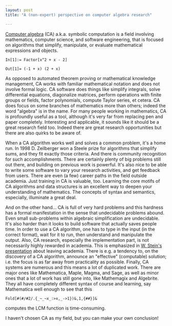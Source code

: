 ```yaml
---
layout: post
title: "A (non-expert) perspective on computer algebra research"

---
```


[Computer algebra](https://amzn.com/1107039037) (CA) a.k.a. symbolic
computation is a field involving mathematics, computer science, and software
engineering, that is focused on algorithms that simplify, manipulate, or
evaluate mathematical expressions and objects.

    In[1]:= Factor[x^2 + x - 2]

    Out[1]= (-1 + x) (2 + x)

As opposed to automated theorem proving or mathematical knowledge management,
CA works with familiar mathematical notation and does not involve
formal logic.
CA software does things like simplify integrals, solve differential
equations, diagonalize matrices, perform operations with finite groups
or fields, factor polynomials, compute Taylor series, et cetera.
CA does focus on some branches of mathematics more than others; indeed the word
"algebra" is in the name.
For many people working in mathematics, CA is profoundly useful as a tool,
although it's very far from replacing pen and paper completely.
Interesting and applicable, it sounds like it should be a great research
field too.
Indeed there are great research opportunities but there are also quirks to be
aware of.


When a CA algorithm works well and solves a common problem, it's a home run.
In 1998 D. Zeilberger won a Steele prize for algorithms that simplify sums, and
they fit exactly those criteria.
And there is community recognition for such accomplishments.
There are certainly plenty of big problems still out there, and building on
previous work is powerful.
It's also nice to be able to write some software to vary your research
activities, and get feedback from users.
There are even (a few) career paths in the field outside academia.
Just training in CA is valuable, too.
Learning the core motifs of CA algorithms and data structures is an
excellent way to deepen your understanding of mathematics.
The concepts of syntax and semantics, especially, illuminate a great deal.


And on the other hand...
CA is full of very hard problems and this hardness has a formal manifestation
in the sense that undecidable problems abound.
Even small sub-problems within algebraic simplification are undecidable.
It's also harder than it looks to build software that actually saves people
time.
In order to use a CA algorithm, one has to type in the input (in the correct
format), wait for it to run, then understand and manipulate the output.
Also, CA research, especially the implementation part, is not necessarily
highly rewarded in academia.
This is emphasized in [W. Stein's presentation](https://wstein.org/papers/talks/2016-06-sage-bp/bp.pdf)
about leaving academia.
There is e.g. a tendency to, on the discovery of a CA algorithm,
announce an "effective" (computable) solution; i.e. the focus is as far away
from practicality as possible.
Finally, CA systems are numerous and this means a lot of duplicated work.
There are major ones like Mathematica, Maple, Magma, and Sage, as well as
minor ones that a lot of work has still gone into, like Mathemagix and
Algebrite.
They all have completely different syntax of course and learning, say
Mathematica well enough to see that this

    Fold[#(#/#2/.{_~_~x_:>x,_->1})&,1,{##}]&

computes the LCM function is time-consuming.

I haven't chosen CA as my field, but you can make your own conclusion!

